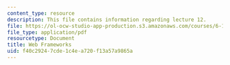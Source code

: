 ```yaml
---
content_type: resource
description: This file contains information regarding lecture 12.
file: https://ol-ocw-studio-app-production.s3.amazonaws.com/courses/6-170-software-studio-spring-2013/f40c29247cde1c4ea720f13a57a9865a_MIT6_170S13_12-web-frmwks.pdf
file_type: application/pdf
resourcetype: Document
title: Web Frameworks
uid: f40c2924-7cde-1c4e-a720-f13a57a9865a
---
```

